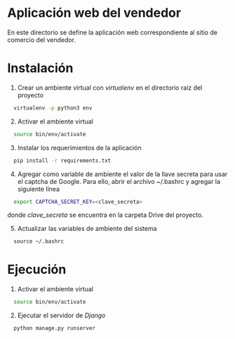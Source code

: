 # Aplicación web del vendedor

En este directorio se define la aplicación web correspondiente al sitio de comercio del vendedor. 

# Instalación

1. Crear un ambiente virtual con *virtualenv* en el directorio raíz del proyecto
``` bash
  virtualenv -p python3 env
```
2. Activar el ambiente virtual
``` bash
  source bin/env/activate
```
3. Instalar los requerimientos de la aplicación
``` bash
  pip install -r requirements.txt
```
4. Agregar como variable de ambiente el valor de la llave secreta para usar el captcha de Google. Para ello, abrir el archivo 
~/.bashrc y agregar la siguiente línea
``` bash
  export CAPTCHA_SECRET_KEY=<clave_secreta>
```
  donde *clave_secreta* se encuentra en la carpeta Drive del proyecto.

5. Actualizar las variables de ambiente del sistema
``` bash
  source ~/.bashrc
```

# Ejecución

1. Activar el ambiente virtual
``` bash
  source bin/env/activate
```

2. Ejecutar el servidor de *Django*
``` python
  python manage.py runserver
```
